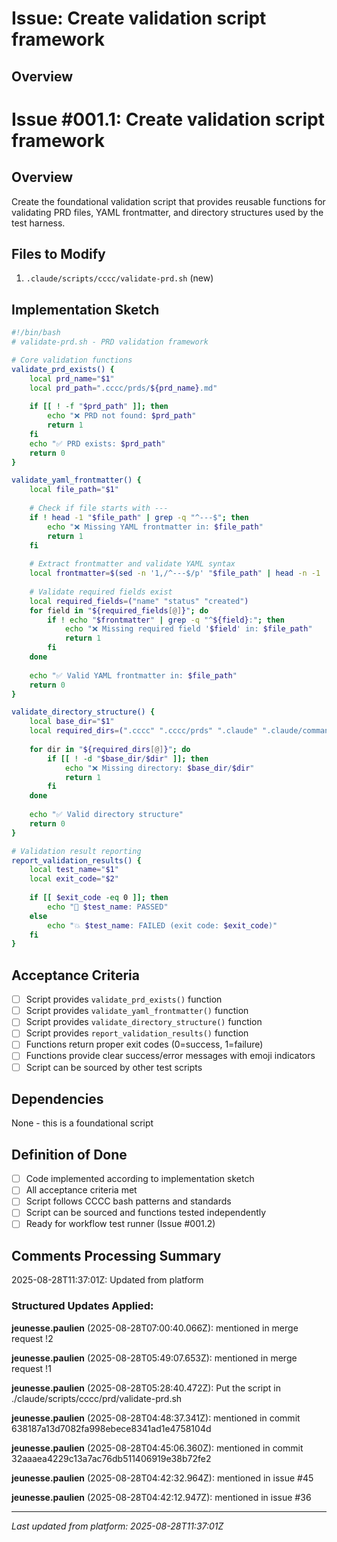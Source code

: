 # Issue: Create validation script framework

## Overview
# Issue #001.1: Create validation script framework

## Overview
Create the foundational validation script that provides reusable functions for validating PRD files, YAML frontmatter, and directory structures used by the test harness.

## Files to Modify
1. `.claude/scripts/cccc/validate-prd.sh` (new)

## Implementation Sketch
```bash
#!/bin/bash
# validate-prd.sh - PRD validation framework

# Core validation functions
validate_prd_exists() {
    local prd_name="$1"
    local prd_path=".cccc/prds/${prd_name}.md"
    
    if [[ ! -f "$prd_path" ]]; then
        echo "❌ PRD not found: $prd_path"
        return 1
    fi
    echo "✅ PRD exists: $prd_path"
    return 0
}

validate_yaml_frontmatter() {
    local file_path="$1"
    
    # Check if file starts with ---
    if ! head -1 "$file_path" | grep -q "^---$"; then
        echo "❌ Missing YAML frontmatter in: $file_path"
        return 1
    fi
    
    # Extract frontmatter and validate YAML syntax
    local frontmatter=$(sed -n '1,/^---$/p' "$file_path" | head -n -1 | tail -n +2)
    
    # Validate required fields exist
    local required_fields=("name" "status" "created")
    for field in "${required_fields[@]}"; do
        if ! echo "$frontmatter" | grep -q "^${field}:"; then
            echo "❌ Missing required field '$field' in: $file_path"
            return 1
        fi
    done
    
    echo "✅ Valid YAML frontmatter in: $file_path"
    return 0
}

validate_directory_structure() {
    local base_dir="$1"
    local required_dirs=(".cccc" ".cccc/prds" ".claude" ".claude/commands")
    
    for dir in "${required_dirs[@]}"; do
        if [[ ! -d "$base_dir/$dir" ]]; then
            echo "❌ Missing directory: $base_dir/$dir"
            return 1
        fi
    done
    
    echo "✅ Valid directory structure"
    return 0
}

# Validation result reporting
report_validation_results() {
    local test_name="$1"
    local exit_code="$2"
    
    if [[ $exit_code -eq 0 ]]; then
        echo "🎉 $test_name: PASSED"
    else
        echo "💥 $test_name: FAILED (exit code: $exit_code)"
    fi
}
```

## Acceptance Criteria
- [ ] Script provides `validate_prd_exists()` function
- [ ] Script provides `validate_yaml_frontmatter()` function  
- [ ] Script provides `validate_directory_structure()` function
- [ ] Script provides `report_validation_results()` function
- [ ] Functions return proper exit codes (0=success, 1=failure)
- [ ] Functions provide clear success/error messages with emoji indicators
- [ ] Script can be sourced by other test scripts

## Dependencies
None - this is a foundational script

## Definition of Done
- [ ] Code implemented according to implementation sketch
- [ ] All acceptance criteria met
- [ ] Script follows CCCC bash patterns and standards
- [ ] Script can be sourced and functions tested independently
- [ ] Ready for workflow test runner (Issue #001.2)

## Comments Processing Summary
2025-08-28T11:37:01Z: Updated from platform

### Structured Updates Applied:


**jeunesse.paulien** (2025-08-28T07:00:40.066Z):
mentioned in merge request !2

**jeunesse.paulien** (2025-08-28T05:49:07.653Z):
mentioned in merge request !1

**jeunesse.paulien** (2025-08-28T05:28:40.472Z):
Put the script in ./claude/scripts/cccc/prd/validate-prd.sh

**jeunesse.paulien** (2025-08-28T04:48:37.341Z):
mentioned in commit 638187a13d7082fa998ebece8341ad1e4758104d

**jeunesse.paulien** (2025-08-28T04:45:06.360Z):
mentioned in commit 32aaaea4229c13a7ac76db511406919e38b72fe2

**jeunesse.paulien** (2025-08-28T04:42:32.964Z):
mentioned in issue #45

**jeunesse.paulien** (2025-08-28T04:42:12.947Z):
mentioned in issue #36


---
*Last updated from platform: 2025-08-28T11:37:01Z*
